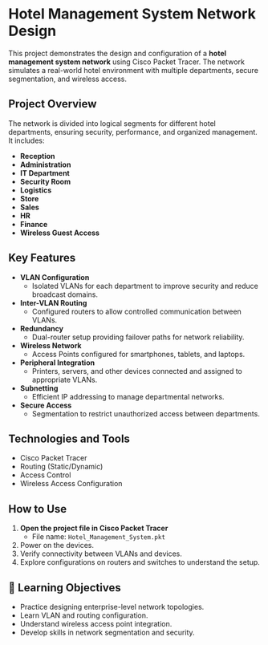 # Hotel Management System Network Design

This project demonstrates the design and configuration of a **hotel management system network** using Cisco Packet Tracer. The network simulates a real-world hotel environment with multiple departments, secure segmentation, and wireless access.

## Project Overview

The network is divided into logical segments for different hotel departments, ensuring security, performance, and organized management. It includes:

- **Reception**
- **Administration**
- **IT Department**
- **Security Room**
- **Logistics**
- **Store**
- **Sales**
- **HR**
- **Finance**
- **Wireless Guest Access**

## Key Features

- **VLAN Configuration**
  - Isolated VLANs for each department to improve security and reduce broadcast domains.
- **Inter-VLAN Routing**
  - Configured routers to allow controlled communication between VLANs.
- **Redundancy**
  - Dual-router setup providing failover paths for network reliability.
- **Wireless Network**
  - Access Points configured for smartphones, tablets, and laptops.
- **Peripheral Integration**
  - Printers, servers, and other devices connected and assigned to appropriate VLANs.
- **Subnetting**
  - Efficient IP addressing to manage departmental networks.
- **Secure Access**
  - Segmentation to restrict unauthorized access between departments.

## Technologies and Tools

- Cisco Packet Tracer
- Routing (Static/Dynamic)
- Access Control
- Wireless Access Configuration

## How to Use

1. **Open the project file in Cisco Packet Tracer**
   - File name: `Hotel_Management_System.pkt`
2. Power on the devices.
3. Verify connectivity between VLANs and devices.
4. Explore configurations on routers and switches to understand the setup.

## 🎯 Learning Objectives

- Practice designing enterprise-level network topologies.
- Learn VLAN and routing configuration.
- Understand wireless access point integration.
- Develop skills in network segmentation and security.



